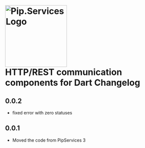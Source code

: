 # <img src="https://uploads-ssl.webflow.com/5ea5d3315186cf5ec60c3ee4/5edf1c94ce4c859f2b188094_logo.svg" alt="Pip.Services Logo" width="200"> <br/> HTTP/REST communication components for Dart Changelog

## 0.0.2

- fixed error with zero statuses

## 0.0.1

- Moved the code from PipServices 3

